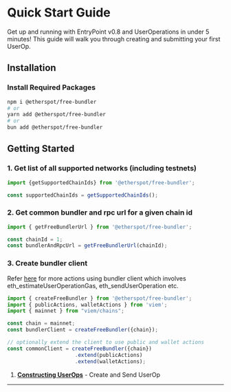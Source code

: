# Quick Start Guide

Get up and running with EntryPoint v0.8 and UserOperations in under 5 minutes! This guide will walk you through creating and submitting your first UserOp.

## Installation

### Install Required Packages

```bash
npm i @etherspot/free-bundler
# or
yarn add @etherspot/free-bundler
# or
bun add @etherspot/free-bundler
```

## Getting Started

### 1. Get list of all supported networks (including testnets)
```typescript
import {getSupportedChainIds} from '@etherspot/free-bundler';

const supportedChainIds = getSupportedChainIds();
```

### 2. Get common bundler and rpc url for a given chain id
```typescript
import { getFreeBundlerUrl } from '@etherspot/free-bundler';

const chainId = 1;
const bundlerAndRpcUrl = getFreeBundlerUrl(chainId);
```

### 3. Create bundler client
Refer [here](https://viem.sh/account-abstraction/actions/bundler/estimateUserOperationGas) for more actions using bundler client which involves eth_estimateUserOperationGas, eth_sendUserOperation etc.
```typescript
import { createFreeBundler } from '@etherspot/free-bundler';
import { publicActions, walletActions } from 'viem';
import { mainnet } from "viem/chains";

const chain = mainnet;
const bundlerClient = createFreeBundler({chain});

// optionally extend the client to use public and wallet actions
const commonClient = createFreeBundler({chain})
                      .extend(publicActions)
                      .extend(walletActions);
```

1. **[Constructing UserOps](../userops/basic.md)** - Create and Send UserOp

---
